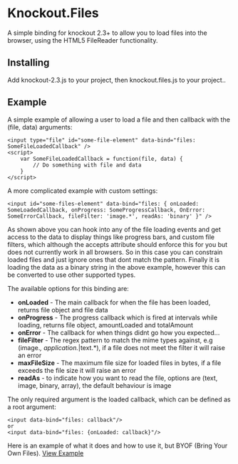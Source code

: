 # Knockout.Files

A simple binding for knockout 2.3+ to allow you to load files into the browser, using the HTML5 FileReader functionality.

## Installing

Add knockout-2.3.js to your project, then knockout.files.js to your project..

## Example

A simple example of allowing a user to load a file and then callback with the (file, data) arguments:
```
<input type="file" id="some-file-element" data-bind="files: SomeFileLoadedCallback" /> 
<script>
	var SomeFileLoadedCallback = function(file, data) {
		// Do something with file and data
	}
</script>
```

A more complicated example with custom settings:
```
<input id="some-files-element" data-bind="files: { onLoaded: SomeLoadedCallback, onProgress: SomeProgressCallback, OnError: SomeErrorCallback, fileFilter: 'image.*', readAs: 'binary' }" />
```

As shown above you can hook into any of the file loading events and get access to the data to display things like progress bars, and custom file filters, which although the accepts attribute should enforce this for you but does not currently work in all browsers. So in this case you can constrain loaded files and just ignore ones that dont match the pattern. Finally it is loading the data as a binary string in the above example, however this can be converted to use other supported types.

The available options for this binding are:

* **onLoaded** - The main callback for when the file has been loaded, returns file object and file data
* **onProgress** - The progress callback which is fired at intervals while loading, returns file object, amountLoaded and totalAmount
* **onError** - The callback for when things didnt go how you expected...
* **fileFilter** - The regex pattern to match the mime types against, e.g (image.*, application.*|text.*), if a file does not meet the filter it will raise an error
* **maxFileSize** - The maximum file size for loaded files in bytes, if a file exceeds the file size it will raise an error
* **readAs** - to indicate how you want to read the file, options are (text, image, binary, array), the default behaviour is image

The only required argument is the loaded callback, which can be defined as a root argument:

```
<input data-bind="files: callback"/>
or
<input data-bind="files: {onLoaded: callback}"/>
```
Here is an example of what it does and how to use it, but BYOF (Bring Your Own Files).
[View Example](https://rawgithub.com/grofit/knockout.files/master/example.html)